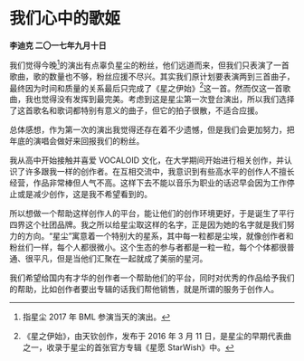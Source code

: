 # 我们心中的歌姬
**李迪克	二〇一七年九月十日**

我们觉得今晚[^1]的演出有点辜负星尘的粉丝，他们远道而来，但我们只表演了一首歌曲，歌的数量也不够，粉丝应援不尽兴。其实我们原计划要表演两到三首曲子，最终因为时间和质量的关系最后只完成了《星之伊始》[^2]这一首。然而仅这一首歌曲，我也觉得没有发挥到最完美。考虑到这是星尘第一次登台演出，所以我们选择了这首歌名和歌词都特别有意义的曲子，但它的拍子很散，不适合应援。

总体感想，作为第一次的演出我觉得还存在着不少遗憾，但是我们会更加努力，把年底的演唱会做好来回报我们的粉丝。

我从高中开始接触并喜爱 VOCALOID 文化，在大学期间开始进行相关创作，并认识了许多跟我一样的创作者。在互相交流中，我意识到有些高水平的创作人不擅长经营，作品非常棒但人气不高。这样下去不能以音乐为职业的话迟早会因为工作停止或是减少创作，这是我不希望看到的。

所以想做一个帮助这样创作人的平台，能让他们的创作环境更好，于是诞生了平行四界这个社团品牌。我之所以给星尘取这样的名字，正是因为她的名字就是我们努力的方向。“星尘”寓意着一个特别大的星系，其中每一粒都是尘埃，就像创作者和粉丝们一样，每个人都很微小。这个生态的参与者都是一粒一粒，每个个体都很普通、很平凡，但是当他们汇聚在一起就成了美丽的星河。

我们希望给国内有才华的创作者一个帮助他们的平台，同时对优秀的作品给予我们的帮助，比如创作者要出专辑的话我们帮他销售，就是所谓的服务于创作人。

[^1]: 指星尘 2017 年 BML 参演当天的演出。
[^2]: 《星之伊始》，由天钦创作，发布于 2016 年 3 月 11 日，是星尘的早期代表曲之一，收录于星尘的首张官方专辑《星愿 StarWish》中。
